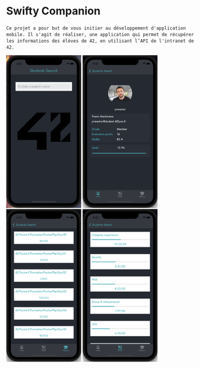 # Swifty Companion

``Ce projet a pour but de vous initier au développement d'application mobile. Il s'agit de réaliser, une application qui permet de récupérer les informations des élèves de 42, en utilisant l’API de l'intranet de 42.``

<p float="left">
<img src="student_research.png" alt="drawing" width="200"/>
<img src="profil.png" alt="profil" width="200"/>
<img src="projects.png" alt="projects" width="200"/>
<img src="skills.png" alt="skills" width="200"/>
</p>
